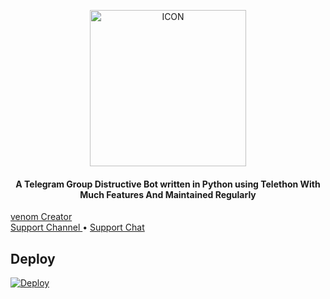 <p align="center"><img src="https://telegra.ph/file/4374c5298ffee59179e07.png" alt="ICON" width="250" height="250"/></p>


<h4 align="center">
    A Telegram Group Distructive Bot written in Python using Telethon With Much Features And Maintained Regularly
</h4>

<p>

<a href="https://t.me/VENOMxCRAZY"> venom Creator </a>     
    <a href="https://t.me/V3n0m_0p"> Support Channel </a> •
    <a href="https://t.me/v3nom_support"> Support Chat </a> 
 </p>


## Deploy


[![Deploy](https://www.herokucdn.com/deploy/button.svg)](https://heroku.com/deploy)
